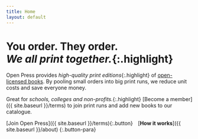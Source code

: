 ```yaml
---
title: Home
layout: default
---
```


# You order. They&nbsp;order.<br />*We all print together.*{:.highlight}

Open Press provides *high-quality print editions*{:.highlight} of [open-licensed books](http://en.wikipedia.org/wiki/Open_textbook). By pooling small orders into big print runs, we reduce unit costs and save everyone money.

Great for *schools, colleges and non-profits.*{:.highlight} [Become a member]({{ site.baseurl }}/terms) to join print runs and add new books to our catalogue.

[Join Open Press]({{ site.baseurl }}/terms){:.button}&emsp;[**How&nbsp;it&nbsp;works**]({{ site.baseurl }}/about)
{:.button-para}
